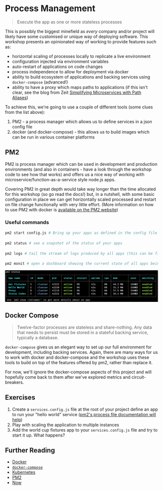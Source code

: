 # Process Management

> Execute the app as one or more stateless processes


This is possibly the biggest minefield as *every* company and/or project will likely have some customised or unique way of deploying software. This workshop presents an opinionated way of working to provide features such as:

* horizontal scaling of processes locally to replicate a live environment
* configuration injected via environment variables
* auto-restart of applications on code changes
* process independence to allow for deployment via docker
* ability to build ecosystem of applications and backing services using `docker-compose` (advanced!)
* ability to have a proxy which maps paths to applications (if this isn't clear, see the blog from Zeit [Simplifying Microservices with Path Aliases](https://zeit.co/docs/features/path-aliases))

To achieve this, we're going to use a couple of different tools (some clues from the list above):

1. PM2 - a process manager which allows us to define services in a json config file
2. docker (and docker-compose) - this allows us to build images which can be run in various container platforms

## PM2

PM2 is process manager which can be used in development and production environments (and also in containers - have a look through the workshop code to see how that works) and offers us a nice way of working with microservice/function-as-a-service style node.js apps.

Covering PM2 in great depth would take way longer than the time allocated for this workshop (so go read the docs!) but, in a nutshell, with some basic configuration in place we can get horizontally scaled processed and restart on file change functionally with very little effort. (More information on how to use PM2 with docker is [available on the PM2 website](http://pm2.keymetrics.io/docs/usage/docker-pm2-nodejs/))

### Useful commands

```bash
pm2 start config.js # Bring up your apps as defined in the config file

pm2 status # see a snapshot of the status of your apps

pm2 logs # tail the stream of logs produced by all apps (this can be filtered to individual apps)

pm2 monit # open a dashboard showing the current state of all apps being managed by pm2
```

![pm2 status output](./diagrams/pm2-status.png)

## Docker Compose
 
> Twelve-factor processes are stateless and share-nothing. Any data that needs to persist must be stored in a stateful backing service, typically a database.

`docker-compose` gives us an elegant way to set up our full environment for development, including backing services. Again, there are many ways for us to work with docker and docker-compose and the workshop uses these tools to build on top of the features offered by pm2, rather than replace it.

For now, we'll ignore the docker-compose aspects of this project and will hopefully come back to them after we've explored metrics and circuit-breakers.

## Exercises

1. Create a `services.config.js` file at the root of your project define an app to run your "hello world" service ([pm2's process file documentation will help](http://pm2.keymetrics.io/docs/usage/application-declaration/))
2. Play with scaling the application to multiple instances
3. Add the world cup fixtures app to your `services.config.js` file and try to start it up. What happens?

## Further Reading

* [Docker](https://www.docker.com/)
* [`docker-compose`](https://docs.docker.com/compose/)
* [Kubernetes](https://kubernetes.io/)
* [PM2](http://pm2.keymetrics.io/)
* [Now](https://zeit.co/now)
